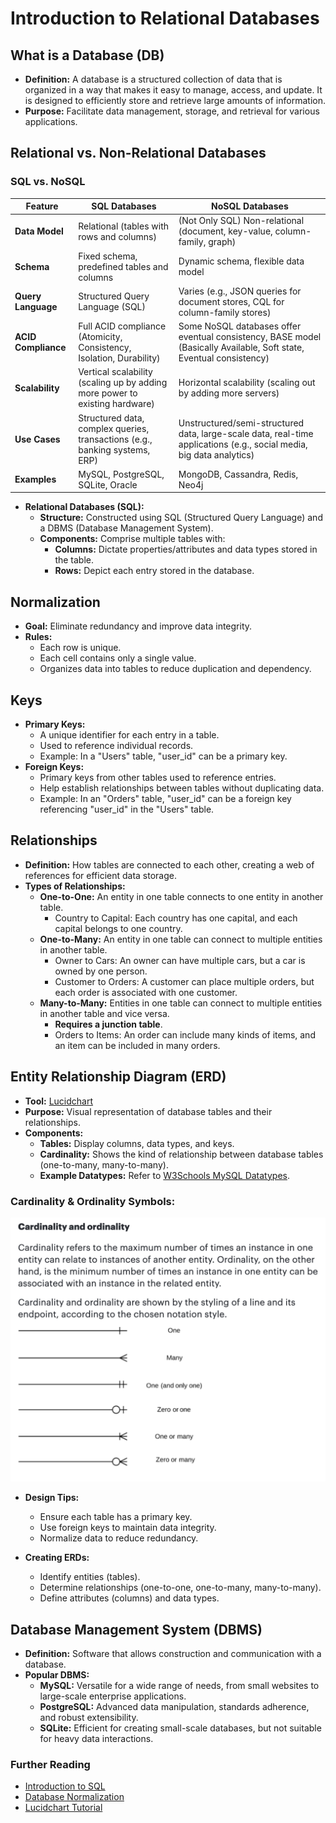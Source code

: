 # Introduction to Relational Databases

## What is a Database (DB)
- **Definition:** A database is a structured collection of data that is organized in a way that makes it easy to manage, access, and update. It is designed to efficiently store and retrieve large amounts of information.
- **Purpose:** Facilitate data management, storage, and retrieval for various applications.

## Relational vs. Non-Relational Databases

### SQL vs. NoSQL

| Feature                        | SQL Databases                          | NoSQL Databases                         |
| ------------------------------ | -------------------------------------- | --------------------------------------- |
| **Data Model**                 | Relational (tables with rows and columns) | (Not Only SQL) Non-relational (document, key-value, column-family, graph) |
| **Schema**                     | Fixed schema, predefined tables and columns | Dynamic schema, flexible data model |
| **Query Language**             | Structured Query Language (SQL)        | Varies (e.g., JSON queries for document stores, CQL for column-family stores) |
| **ACID Compliance**            | Full ACID compliance (Atomicity, Consistency, Isolation, Durability) | Some NoSQL databases offer eventual consistency, BASE model (Basically Available, Soft state, Eventual consistency) |
| **Scalability**                | Vertical scalability (scaling up by adding more power to existing hardware) | Horizontal scalability (scaling out by adding more servers) |
| **Use Cases**                  | Structured data, complex queries, transactions (e.g., banking systems, ERP) | Unstructured/semi-structured data, large-scale data, real-time applications (e.g., social media, big data analytics) |
| **Examples**                   | MySQL, PostgreSQL, SQLite, Oracle      | MongoDB, Cassandra, Redis, Neo4j        |


- **Relational Databases (SQL):**
  - **Structure:** Constructed using SQL (Structured Query Language) and a DBMS (Database Management System).
  - **Components:** Comprise multiple tables with:
    - **Columns:** Dictate properties/attributes and data types stored in the table.
    - **Rows:** Depict each entry stored in the database.

## Normalization
- **Goal:** Eliminate redundancy and improve data integrity.
- **Rules:**
  - Each row is unique.
  - Each cell contains only a single value.
  - Organizes data into tables to reduce duplication and dependency.

## Keys
- **Primary Keys:**
  - A unique identifier for each entry in a table.
  - Used to reference individual records.
  - Example: In a "Users" table, "user_id" can be a primary key.
- **Foreign Keys:**
  - Primary keys from other tables used to reference entries.
  - Help establish relationships between tables without duplicating data.
  - Example: In an "Orders" table, "user_id" can be a foreign key referencing "user_id" in the "Users" table.

## Relationships
- **Definition:** How tables are connected to each other, creating a web of references for efficient data storage.
- **Types of Relationships:**
  - **One-to-One:** An entity in one table connects to one entity in another table. 
    - Country to Capital: Each country has one capital, and each capital belongs to one country.
  - **One-to-Many:** An entity in one table can connect to multiple entities in another table.
    - Owner to Cars: An owner can have multiple cars, but a car is owned by one person.
    - Customer to Orders: A customer can place multiple orders, but each order is associated with one customer.
  - **Many-to-Many:** Entities in one table can connect to multiple entities in another table and vice versa.
    - **Requires a junction table**.
    - Orders to Items: An order can include many kinds of items, and an item can be included in many orders.

## Entity Relationship Diagram (ERD)
- **Tool:** [Lucidchart](https://lucid.app/)
- **Purpose:** Visual representation of database tables and their relationships.
- **Components:**
  - **Tables:** Display columns, data types, and keys.
  - **Cardinality:** Shows the kind of relationship between database tables (one-to-many, many-to-many).
  - **Example Datatypes:** Refer to [W3Schools MySQL Datatypes](https://www.w3schools.com/mysql/mysql_datatypes.asp).

### **Cardinality & Ordinality Symbols:**

![cardinality & ordinality diagram of symbols](ERD-cardinality-ordinality.png)

- **Design Tips:**
  - Ensure each table has a primary key.
  - Use foreign keys to maintain data integrity.
  - Normalize data to reduce redundancy.

- **Creating ERDs:**
  - Identify entities (tables).
  - Determine relationships (one-to-one, one-to-many, many-to-many).
  - Define attributes (columns) and data types.

## Database Management System (DBMS)
- **Definition:** Software that allows construction and communication with a database.
- **Popular DBMS:**
  - **MySQL:** Versatile for a wide range of needs, from small websites to large-scale enterprise applications.
  - **PostgreSQL:** Advanced data manipulation, standards adherence, and robust extensibility.
  - **SQLite:** Efficient for creating small-scale databases, but not suitable for heavy data interactions.

### Further Reading
- [Introduction to SQL](https://www.w3schools.com/sql/)
- [Database Normalization](https://www.w3schools.com/sql/sql_ref_integrity.asp)
- [Lucidchart Tutorial](https://www.lucidchart.com/pages/tutorials)
